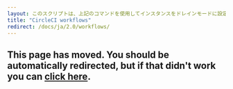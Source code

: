 ```yaml
---
layout: このスクリプトは、上記のコマンドを使用してインスタンスをドレインモードに設定し、インスタンス上で実行中のジョブをモニタリングし、ジョブが完了するのを待ってからインスタンスを終了します。
title: "CircleCI workflows"
redirect: /docs/ja/2.0/workflows/
---
```


<h2>This page has moved. You should be automatically redirected, but if that didn't work you can <a href="/docs/2.0/workflows/">click here</a>.</h2>
